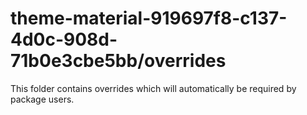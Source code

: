 # theme-material-919697f8-c137-4d0c-908d-71b0e3cbe5bb/overrides

This folder contains overrides which will automatically be required by package users.
